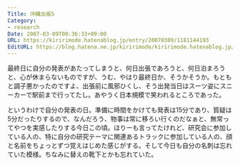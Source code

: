 ```yaml
---
Title: 沖縄出張5
Category:
- research
Date: 2007-03-09T00:36:33+09:00
URL: https://kiririmode.hatenablog.jp/entry/20070309/1181144193
EditURL: https://blog.hatena.ne.jp/kiririmode/kiririmode.hatenablog.jp/atom/entry/8454420450078217524
---
```


最終日に自分の発表があたってしまうと、何日出張であろうと、何日泊まろうと、心が休まらないものですが、うむ、やはり最終日か、そうかそうか。もともと調子悪かったのですよ、出張前に風邪ひくし、そう出発当日はスーツ姿にスニーカーで駅前まで行ってたし。あやうく日本規模で笑われるところであった。


というわけで自分の発表の日。準備に時間をかけても発表は15分であり、質疑は5分だったりするので、なんだろう、物事は常に移ろい行くのだなぁと、無常ってやつを実感したりする今日この頃。ほりーも言ってたけれど、研究会に参加している人の、特に自分の研究テーマに関連あるトラックに参加している人の、顔と名前をちょっとずつ覚えはじめた感じがする。そして今日も自分の名刺は忘れていた模様。ちなみに替えの靴下とかも忘れていた。 
